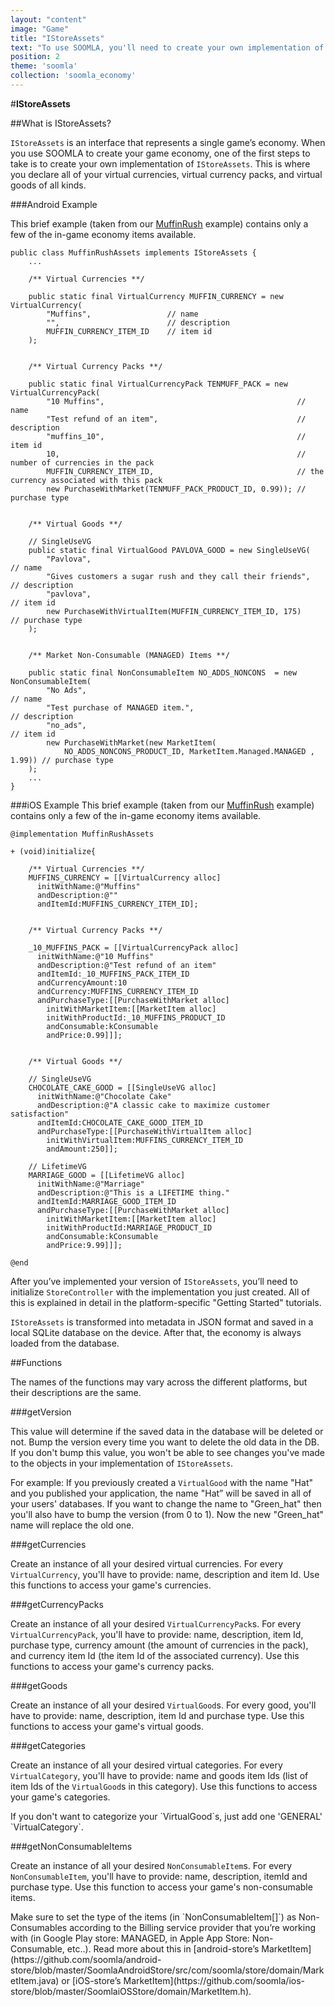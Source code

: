 ```yaml
---
layout: "content"
image: "Game"
title: "IStoreAssets"
text: "To use SOOMLA, you'll need to create your own implementation of IStoreAssets, an interface that represents your game’s economy."
position: 2
theme: 'soomla'
collection: 'soomla_economy'
---
```


#**IStoreAssets**


##What is IStoreAssets?

`IStoreAssets` is an interface that represents a single game’s economy. When you use SOOMLA to create your game economy, one of the first steps to take is to create your own implementation of `IStoreAssets`. This is where you declare all of your virtual currencies, virtual currency packs, and virtual goods of all kinds.

###Android Example

This brief example (taken from our [MuffinRush](https://github.com/soomla/android-store/blob/master/SoomlaAndroidExample/src/com/soomla/example/MuffinRushAssets.java) example) contains only a few of the in-game economy items available.

```
public class MuffinRushAssets implements IStoreAssets {
    ...

    /** Virtual Currencies **/

    public static final VirtualCurrency MUFFIN_CURRENCY = new VirtualCurrency(
        "Muffins",                 // name
        "",                        // description
        MUFFIN_CURRENCY_ITEM_ID    // item id
    );


    /** Virtual Currency Packs **/

    public static final VirtualCurrencyPack TENMUFF_PACK = new VirtualCurrencyPack(
        "10 Muffins",                                           // name
        "Test refund of an item",                               // description
        "muffins_10",                                           // item id
        10,                                                     // number of currencies in the pack
        MUFFIN_CURRENCY_ITEM_ID,                                // the currency associated with this pack
        new PurchaseWithMarket(TENMUFF_PACK_PRODUCT_ID, 0.99)); // purchase type


    /** Virtual Goods **/

    // SingleUseVG
    public static final VirtualGood PAVLOVA_GOOD = new SingleUseVG(
        "Pavlova",                                                   // name
        "Gives customers a sugar rush and they call their friends",  // description
        "pavlova",                                                   // item id
        new PurchaseWithVirtualItem(MUFFIN_CURRENCY_ITEM_ID, 175)    // purchase type
    );


    /** Market Non-Consumable (MANAGED) Items **/

    public static final NonConsumableItem NO_ADDS_NONCONS  = new NonConsumableItem(
        "No Ads",                                                           // name
        "Test purchase of MANAGED item.",                                   // description
        "no_ads",                                                           // item id
        new PurchaseWithMarket(new MarketItem(
            NO_ADDS_NONCONS_PRODUCT_ID, MarketItem.Managed.MANAGED , 1.99)) // purchase type
    );
    ...
}
```

###iOS Example
This brief example (taken from our [MuffinRush](https://github.com/soomla/ios-store/blob/master/SoomlaiOSStoreExample/SoomlaiOSStoreExample/MuffinRushAssets.m) example) contains only a few of the in-game economy items available.

```
@implementation MuffinRushAssets

+ (void)initialize{

    /** Virtual Currencies **/
    MUFFINS_CURRENCY = [[VirtualCurrency alloc]
      initWithName:@"Muffins"
      andDescription:@""
      andItemId:MUFFINS_CURRENCY_ITEM_ID];


    /** Virtual Currency Packs **/

    _10_MUFFINS_PACK = [[VirtualCurrencyPack alloc]
      initWithName:@"10 Muffins"
      andDescription:@"Test refund of an item"
      andItemId:_10_MUFFINS_PACK_ITEM_ID
      andCurrencyAmount:10
      andCurrency:MUFFINS_CURRENCY_ITEM_ID
      andPurchaseType:[[PurchaseWithMarket alloc]
        initWithMarketItem:[[MarketItem alloc]
        initWithProductId:_10_MUFFINS_PRODUCT_ID
        andConsumable:kConsumable
        andPrice:0.99]]];


    /** Virtual Goods **/

    // SingleUseVG
    CHOCOLATE_CAKE_GOOD = [[SingleUseVG alloc]
      initWithName:@"Chocolate Cake"
      andDescription:@"A classic cake to maximize customer satisfaction"
      andItemId:CHOCOLATE_CAKE_GOOD_ITEM_ID
      andPurchaseType:[[PurchaseWithVirtualItem alloc]
        initWithVirtualItem:MUFFINS_CURRENCY_ITEM_ID
        andAmount:250]];

    // LifetimeVG
    MARRIAGE_GOOD = [[LifetimeVG alloc]
      initWithName:@"Marriage"
      andDescription:@"This is a LIFETIME thing."
      andItemId:MARRIAGE_GOOD_ITEM_ID
      andPurchaseType:[[PurchaseWithMarket alloc]
        initWithMarketItem:[[MarketItem alloc]
        initWithProductId:MARRIAGE_PRODUCT_ID
        andConsumable:kConsumable
        andPrice:9.99]]];

@end
```

After you’ve implemented your version of `IStoreAssets`, you’ll need to initialize `StoreController` with the implementation you just created. All of this is explained in detail in the platform-specific "Getting Started" tutorials.

`IStoreAssets` is transformed into metadata in JSON format and saved in a local SQLite database on the device. After that, the economy is always loaded from the database.


##Functions
<div class="info-box">The names of the functions may vary across the different platforms, but their descriptions are the same.</div>

###getVersion

This value will determine if the saved data in the database will be deleted or not. Bump the version every time you want to delete the old data in the DB. If you don't bump this value, you won't be able to see changes you've made to the objects in your implementation of `IStoreAssets`.

For example: If you previously created a `VirtualGood` with the name "Hat" and you published your application, the name "Hat” will be saved in all of your users' databases. If you want to change the name to "Green_hat" then you'll also have to bump the version (from 0 to 1). Now the new "Green_hat" name will replace the old one.


###getCurrencies

Create an instance of all your desired virtual currencies. For every `VirtualCurrency`, you'll have to provide: name, description and item Id. Use this functions to access your game's currencies.


###getCurrencyPacks

Create an instance of all your desired `VirtualCurrencyPack`s. For every `VirtualCurrencyPack`, you'll have to provide: name, description, item Id, purchase type, currency amount (the amount of currencies in the pack), and currency item Id (the item Id of the associated currency). Use this functions to access your game's currency packs.


###getGoods

Create an instance of all your desired `VirtualGood`s. For every good, you'll have to provide: name, description, item Id and purchase type. Use this functions to access your game's virtual goods.


###getCategories

Create an instance of all your desired virtual categories. For every `VirtualCategory`, you'll have to provide: name and goods item Ids (list of item Ids of the `VirtualGood`s in this category). Use this functions to access your game's categories.

<div class="info-box">If you don't want to categorize your `VirtualGood`s, just add one 'GENERAL' `VirtualCategory`.</div>


###getNonConsumableItems

Create an instance of all your desired `NonConsumableItem`s. For every `NonConsumableItem`, you'll have to provide: name, description, itemId and purchase type. Use this function to access your game's non-consumable items.

<div class="info-box">Make sure to set the type of the items (in `NonConsumableItem[]`) as Non-Consumables according to the Billing service provider that you’re working with (in Google Play store: MANAGED, in Apple App Store: Non-Consumable, etc..). Read more about this in [android-store’s MarketItem](https://github.com/soomla/android-store/blob/master/SoomlaAndroidStore/src/com/soomla/store/domain/MarketItem.java) or [iOS-store’s MarketItem](https://github.com/soomla/ios-store/blob/master/SoomlaiOSStore/domain/MarketItem.h).</div>
